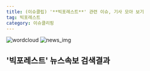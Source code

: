 ```yaml
---
title: (이슈클립) '**빅포레스트**' 관련 이슈, 기사 모아 보기
tag: 빅포레스트
category: 이슈클리핑
---
```

![wordcloud](https://s3.ap-northeast-2.amazonaws.com/lyrics101-wordcloud/2018-09-15-1536948364.png)
![news_img](https://user-images.githubusercontent.com/42597476/44507050-1206f400-a6e4-11e8-8d98-7ffbfebb353f.png)
## **'**빅포레스트**'** 뉴스속보 검색결과

